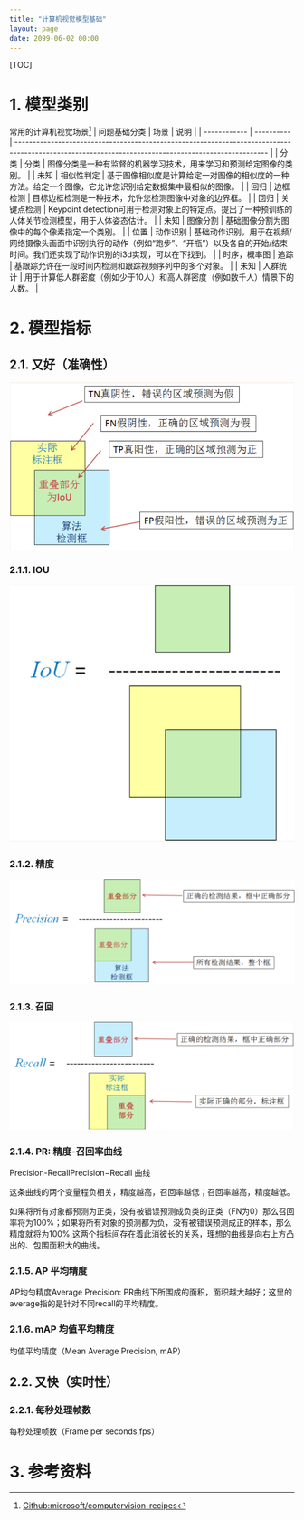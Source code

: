```yaml
---
title: "计算机视觉模型基础"
layout: page
date: 2099-06-02 00:00
---
```



[TOC]

# 1. 模型类别


常用的计算机视觉场景[^微软CV]
| 问题基础分类 | 场景       | 说明                                                                                                                                                |
| ------------ | ---------- | --------------------------------------------------------------------------------------------------------------------------------------------------- |
| 分类         | 分类       | 图像分类是一种有监督的机器学习技术，用来学习和预测给定图像的类别。                                                                                  |
| 未知         | 相似性判定 | 基于图像相似度是计算给定一对图像的相似度的一种方法。给定一个图像，它允许您识别给定数据集中最相似的图像。                                            |
| 回归         | 边框检测   | 目标边框检测是一种技术，允许您检测图像中对象的边界框。                                                                                              |
| 回归         | 关键点检测 | Keypoint detection可用于检测对象上的特定点。提出了一种预训练的人体关节检测模型，用于人体姿态估计。                                                  |
| 未知         | 图像分割   | 基础图像分割为图像中的每个像素指定一个类别。                                                                                                        |
| 位置         | 动作识别   | 基础动作识别，用于在视频/网络摄像头画面中识别执行的动作（例如“跑步”、“开瓶”）以及各自的开始/结束时间。我们还实现了动作识别的i3d实现，可以在下找到。 |
| 时序，概率图 | 追踪       | 基跟踪允许在一段时间内检测和跟踪视频序列中的多个对象。                                                                                              |
| 未知         | 人群统计   | 用于计算低人群密度（例如少于10人）和高人群密度（例如数千人）情景下的人数。                                                                          |





# 2. 模型指标

## 2.1. 又好（准确性）

![](/attach/images/2020-08-26-19-22-25.png)
### 2.1.1. IOU

![](/attach/images/2020-08-26-19-24-51.png)
### 2.1.2. 精度


![](/attach/images/2020-08-26-19-23-00.png)

### 2.1.3. 召回

![](/attach/images/2020-08-26-19-23-38.png)

### 2.1.4. PR: 精度-召回率曲线

Precision-RecallPrecision−Recall 曲线


这条曲线的两个变量程负相关，精度越高，召回率越低；召回率越高，精度越低。


如果将所有对象都预测为正类，没有被错误预测成负类的正类（FN为0）那么召回率将为100%；如果将所有对象的预测都为负，没有被错误预测成正的样本，那么精度就将为100%,这两个指标间存在着此消彼长的关系，理想的曲线是向右上方凸出的、包围面积大的曲线。
### 2.1.5. AP 平均精度

AP均匀精度Average Precision: PR曲线下所围成的面积，面积越大越好；这里的average指的是针对不同recall的平均精度。
### 2.1.6. mAP 均值平均精度
均值平均精度（Mean Average Precision, mAP）








## 2.2. 又快（实时性）

### 2.2.1. 每秒处理帧数
每秒处理帧数（Frame per seconds,fps）






# 3. 参考资料

[^微软CV]:[Github:microsoft/computervision-recipes](https://github.com/microsoft/computervision-recipes)

